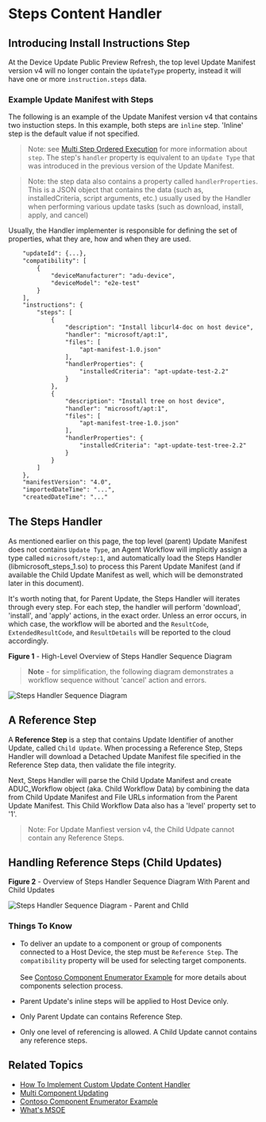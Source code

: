 # Steps Content Handler

## Introducing Install Instructions Step

At the Device Update Public Preview Refresh, the top level Update Manifest version v4 will no longer contain the `UpdateType` property, instead it will have one or more `instruction.steps` data.  

### Example Update Manifest with Steps

The following is an example of the Update Manifest version v4 that contains two instuction steps. In this example, both steps are `inline` step. 'Inline' step is the default value if not specified.  

> Note: see [Multi Step Ordered Execution](../../../docs/agent-reference/update-manifest-v4-schema.md#multi-step-ordered-execution-msoe-support) for more information about `step`. The step's `handler` property is equivalent to an `Update Type` that was introduced in the previous version of the Update Manifest.  

> Note: the step data also contains a property called `handlerProperties`. This is a JSON object that contains the data (such as, installedCriteria, script arguments, etc.) usually used by the Handler when performing various update tasks (such as download, install, apply, and cancel)

Usually, the Handler implementer is responsible for defining the set of properties, what they are, how and when they are used.

```txt
    "updateId": {...},
    "compatibility": [
        {
            "deviceManufacturer": "adu-device",
            "deviceModel": "e2e-test"
        }
    ],
    "instructions": {
        "steps": [
            {
                "description": "Install libcurl4-doc on host device",
                "handler": "microsoft/apt:1",
                "files": [
                    "apt-manifest-1.0.json"
                ],
                "handlerProperties": {
                    "installedCriteria": "apt-update-test-2.2"
                }
            },
            {
                "description": "Install tree on host device",
                "handler": "microsoft/apt:1",
                "files": [
                    "apt-manifest-tree-1.0.json"
                ],
                "handlerProperties": {
                    "installedCriteria": "apt-update-test-tree-2.2"
                }
            }
        ]
    },
    "manifestVersion": "4.0",
    "importedDateTime": "...",
    "createdDateTime": "..."
```

## The Steps Handler

As mentioned earlier on this page, the top level (parent) Update Manifest does not contains `Update Type`, an Agent Workflow will implicitly assign a type called `microsoft/step:1`, and automatically load the Steps Handler (libmicrosoft_steps_1.so) to process this Parent Update Manifest (and if available the Child Update Manifest as well, which will be demonstrated later in this document).

It's worth noting that, for Parent Update, the Steps Handler will iterates through every step. For each step, the handler will perform 'download', 'install', and 'apply' actions, in the exact order. Unless an error occurs, in which case, the workflow will be aborted and the `ResultCode`, `ExtendedResultCode`, and `ResultDetails` will be reported to the cloud accordingly.  

**Figure 1** - High-Level Overview of Steps Handler Sequence Diagram

>**Note** - for simplification, the following diagram demonstrates a workflow sequence without 'cancel' action and errors.

![Steps Handler Sequence Diagram](./assets/steps-handler-basic-sequence-overview.svg)

## A Reference Step

A **Reference Step** is a step that contains Update Identifier of another Update, called `Child Update`.  When processing a Reference Step, Steps Handler will download a Detached Update Manifest file specified in the Reference Step data, then validate the file integrity.

Next, Steps Handler will parse the Child Update Manifest and create ADUC_Workflow object (aka. Child Workflow Data) by combining the data from Child Update Manifest and File URLs information from the Parent Update Manifest.  This Child Workflow Data also has a 'level' property set to '1'.

> Note: For Update Manfiest version v4, the Child Udpate cannot contain any Reference Steps.

## Handling Reference Steps (Child Updates)

**Figure 2** - Overview of Steps Handler Sequence Diagram With Parent and Child Updates

![Steps Handler Sequence Diagram - Parent and Chlld](./assets/steps-handler-child-update-sequence-overview.svg)

### Things To Know

- To deliver an update to a component or group of components connected to a Host Device, the step must be `Reference Step`. The `compatibility` property will be used for selecting target components.<br/><br/>See [Contoso Component Enumerator Example](../../extensions/component-enumerators/examples/contoso-component-enumerator/README.md) for more details about components selection process.

- Parent Update's inline steps will be applied to Host Device only.
- Only Parent Update can contains Reference Step.
- Only one level of referencing is allowed. A Child Update cannot contains any reference steps.

## Related Topics

- [How To Implement Custom Update Content Handler](../../../docs/agent-reference/how-to-implement-custom-update-handler.md.md)
- [Multi Component Updating](../../../docs/agent-reference/multi-component-updating.md)
- [Contoso Component Enumerator Example](../../extensions/component-enumerators/examples/contoso-component-enumerator/README.md)
- [What's MSOE](../../../docs/agent-reference/update-manifest-v4-schema.md#multi-step-ordered-execution-msoe-support)
